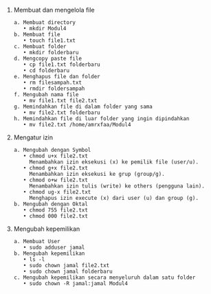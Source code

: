 1.	Membuat dan mengelola file
    
        a. Membuat directory 
           • mkdir Modul4
        b. Membuat file
           • touch file1.txt
        c. Membuat folder
           • mkdir folderbaru
        d. Mengcopy paste file 
           • cp file1.txt folderbaru
           • cd folderbaru
        e. Menghapus file dan folder
           • rm filesampah.txt
           • rmdir foldersampah
        f. Mengubah nama file
           • mv file1.txt file2.txt
        g. Memindahkan file di dalam folder yang sama
           • mv file2.txt folderbaru
        h. Memindahkan file di luar folder yang ingin dipindahkan
           • mv file2.txt /home/amrxfaa/Modul4
       
3.	Mengatur izin 
    
        a. Mengubah dengan Symbol
           • chmod u+x file2.txt
             Menambahkan izin eksekusi (x) ke pemilik file (user/u).
           • chmod g+x file2.txt
             Menambahkan izin eksekusi ke grup (group/g).
           • chmod o+w file2.txt
             Menambahkan izin tulis (write) ke others (pengguna lain).
           • chmod ug-x file2.txt
             Menghapus izin execute (x) dari user (u) dan group (g).
        b. Mengubah dengan Oktal
           • chmod 755 file2.txt
           • chmod 000 file2.txt

4.	Mengubah kepemilikan
   
        a. Membuat User
           • sudo adduser jamal
        b. Mengubah kepemilikan
           • ls -l
           • sudo chown jamal file2.txt
           • sudo chown jamal folderbaru
        c. Mengubah kepemilikan secara menyeluruh dalam satu folder
           • sudo chown -R jamal:jamal Modul4
            


      

     

        


